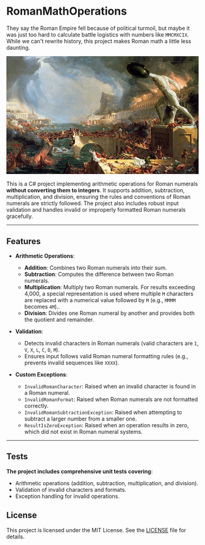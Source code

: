 # RomanMathOperations
They say the Roman Empire fell because of political turmoil, but maybe it was just too hard to calculate battle logistics with numbers like `MMCMXCIX`. While we can't rewrite history, this project makes Roman math a little less daunting.

<p align="center">
  <img src="Fall_of_the_roman_empire.jpg"  />
</p>

This is a C# project implementing arithmetic operations for Roman numerals **without converting them to integers**. It supports addition, subtraction, multiplication, and division, ensuring the rules and conventions of Roman numerals are strictly followed. The project also includes robust input validation and handles invalid or improperly formatted Roman numerals gracefully.

---

## Features

- **Arithmetic Operations**:
    - **Addition**: Combines two Roman numerals into their sum.
    - **Subtraction**: Computes the difference between two Roman numerals.
    - **Multiplication**: Multiply two Roman numerals. For results exceeding 4,000, a special representation is used where multiple `M` characters are replaced with a numerical value followed by `M` (e.g., `MMMM` becomes `4M`)..
    - **Division**: Divides one Roman numeral by another and provides both the quotient and remainder.

- **Validation**:
  - Detects invalid characters in Roman numerals (valid characters are `I`, `V`, `X`, `L`, `C`, `D`, `M`).
  - Ensures input follows valid Roman numeral formatting rules (e.g., prevents invalid sequences like `XXXX`).

- **Custom Exceptions**:
    - `InvalidRomanCharacter`: Raised when an invalid character is found in a Roman numeral.
    - `InvalidRomanFormat`: Raised when Roman numerals are not formatted correctly.
    - `InvalidRomanSubtractionException`: Raised when attempting to subtract a larger number from a smaller one.
    - `ResultIsZeroException`: Raised when an operation results in zero, which did not exist in Roman numeral systems.

---

## Tests

**The project includes comprehensive unit tests covering**:
- Arithmetic operations (addition, subtraction, multiplication, and division).
- Validation of invalid characters and formats.
- Exception handling for invalid operations.


## License

This project is licensed under the MIT License. See the [LICENSE](LICENSE) file for details.